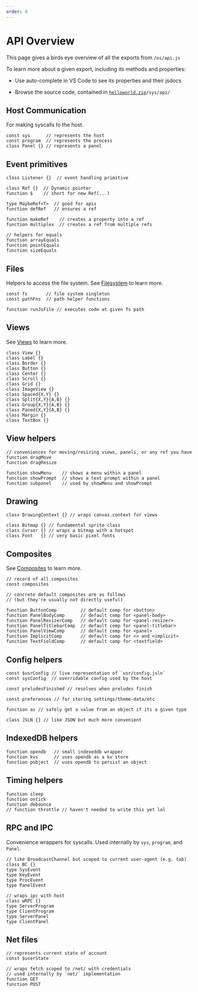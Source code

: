 ```yaml
---
order: 0
---
```


# API Overview

This page gives a birds eye overview of all the exports from `/os/api.js`

To learn more about a given export, including its methods and properties:

* Use auto-complete in VS Code to see its properties and their jsdocs

* Browse the source code, contained in <code>[helloworld.zip](/os/helloworld.zip)/sys/api/</code>


## Host Communication

For making syscalls to the host.

```tsx
const sys      // represents the host
const program  // represents the process
class Panel {} // represents a panel
```


## Event primitives

```tsx
class Listener {}  // event handling primitive

class Ref {}  // Dynamic pointer
function $    // short for new Ref(...)

type MaybeRef<T>  // good for apis
function defRef   // ensures a ref

function makeRef    // creates a property into a ref
function multiplex  // creates a ref from multiple refs

// helpers for equals
function arrayEquals
function pointEquals
function sizeEquals
```

## Files

Helpers to access the file system.
See [Filesystem](../technical/filesystem.md#filesystem) to learn more.

```tsx
const fs       // file system singleton
const pathFns  // path helper functions

function runJsFile // executes code at given fs path
```

## Views

See [Views](../technical/views.md#views) to learn more.

```tsx
class View {}
class Label {}
class Border {}
class Button {}
class Center {}
class Scroll {}
class Grid {}
class ImageView {}
class Spaced{X,Y} {}
class Split{X,Y}{A,B} {}
class Group{X,Y}{A,B} {}
class Paned{X,Y}{A,B} {}
class Margin {}
class TextBox {}
```

## View helpers
```tsx
// conveniences for moving/resizing views, panels, or any ref you have
function dragMove
function dragResize

function showMenu    // shows a menu within a panel
function showPrompt  // shows a text prompt within a panel
function subpanel    // used by showMenu and showPrompt
```

## Drawing
```tsx
class DrawingContext {} // wraps canvas.context for views

class Bitmap {} // fundamental sprite class
class Cursor {} // wraps a bitmap with a hotspot
class Font   {} // very basic pixel fonts
```

## Composites

See [Composites](../technical/composites.md#composites) to learn more.

```tsx
// record of all composites
const composites

// concrete default composites are as follows
// (but they're usually not directly useful)

function ButtonComp         // default comp for <button>
function PanelBodyComp      // default comp for <panel-body>
function PanelResizerComp   // default comp for <panel-resizer>
function PanelTitlebarComp  // default comp for <panel-titlebar>
function PanelViewComp      // default comp for <panel>
function ImplicitComp       // default comp for <> and <implicit>
function TextFieldComp      // default comp for <textfield>
```

## Config helpers
```tsx
const $usrConfig // live representation of `usr/config.jsln`
const sysConfig  // overridable config used by the host

const preludesFinished // resolves when preludes finish

const preferences // for storing settings/theme-data/etc

function as // safely get a value from an object if its a given type

class JSLN {} // like JSON but much more convenient
```

## IndexedDB helpers
```tsx
function opendb   // small indexeddb wrapper
function kvs      // uses opendb as a kv store
function pobject  // uses opendb to persist an object
```

## Timing helpers
```tsx
function sleep
function ontick
function debounce
// function throttle // haven't needed to write this yet lol
```

## RPC and IPC

Convenience wrappers for syscalls.
Used internally by `sys`, `program`, and `Panel`.

```tsx
// like BroadcastChannel but scoped to current user-agent (e.g. tab)
class BC {}
type SysEvent
type KeyEvent
type ProcEvent
type PanelEvent

// wraps ipc with host
class wRPC {}
type ServerProgram
type ClientProgram
type ServerPanel
type ClientPanel
```

## Net files

```tsx
// represents current state of account
const $userState

// wraps fetch scoped to /net/ with credentials
// used internally by `net/` implementation
function GET
function POST
```
